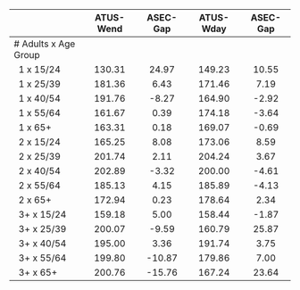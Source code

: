 
|                      |    ATUS-Wend |     ASEC-Gap |    ATUS-Wday |     ASEC-Gap |
| -------------------- | :----------: | :----------: | :----------: | :----------: |
| # Adults x Age Group |              |              |              |              |
| &nbsp;&nbsp;1 x 15/24 |       130.31 |        24.97 |       149.23 |        10.55 |
| &nbsp;&nbsp;1 x 25/39 |       181.36 |         6.43 |       171.46 |         7.19 |
| &nbsp;&nbsp;1 x 40/54 |       191.76 |        -8.27 |       164.90 |        -2.92 |
| &nbsp;&nbsp;1 x 55/64 |       161.67 |         0.39 |       174.18 |        -3.64 |
| &nbsp;&nbsp;1 x 65+  |       163.31 |         0.18 |       169.07 |        -0.69 |
| &nbsp;&nbsp;2 x 15/24 |       165.25 |         8.08 |       173.06 |         8.59 |
| &nbsp;&nbsp;2 x 25/39 |       201.74 |         2.11 |       204.24 |         3.67 |
| &nbsp;&nbsp;2 x 40/54 |       202.89 |        -3.32 |       200.00 |        -4.61 |
| &nbsp;&nbsp;2 x 55/64 |       185.13 |         4.15 |       185.89 |        -4.13 |
| &nbsp;&nbsp;2 x 65+  |       172.94 |         0.23 |       178.64 |         2.34 |
| &nbsp;&nbsp;3+ x 15/24 |       159.18 |         5.00 |       158.44 |        -1.87 |
| &nbsp;&nbsp;3+ x 25/39 |       200.07 |        -9.59 |       160.79 |        25.87 |
| &nbsp;&nbsp;3+ x 40/54 |       195.00 |         3.36 |       191.74 |         3.75 |
| &nbsp;&nbsp;3+ x 55/64 |       199.80 |       -10.87 |       179.86 |         7.00 |
| &nbsp;&nbsp;3+ x 65+ |       200.76 |       -15.76 |       167.24 |        23.64 |

